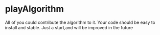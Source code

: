 # playAlgorithm
All of you could contribute the algorithm to it. Your code should be easy to install and stable. Just a start,and will be improved in the future
